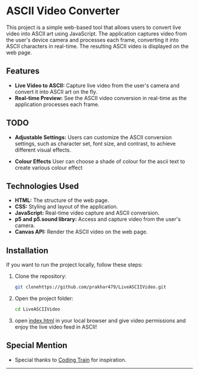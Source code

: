 # ASCII Video Converter

This project is a simple web-based tool that allows users to convert live video into ASCII art using JavaScript. The application captures video from the user's device camera and processes each frame, converting it into ASCII characters in real-time. The resulting ASCII video is displayed on the web page.

## Features

- **Live Video to ASCII:** Capture live video from the user's camera and convert it into ASCII art on the fly.
- **Real-time Preview:** See the ASCII video conversion in real-time as the application processes each frame.

## TODO

- **Adjustable Settings:** Users can customize the ASCII conversion settings, such as character set, font size, and contrast, to achieve different visual effects.

- **Colour Effects** User can choose a shade of colour for the ascii text to create various colour effect

## Technologies Used

- **HTML:** The structure of the web page.
- **CSS:** Styling and layout of the application.
- **JavaScript:** Real-time video capture and ASCII conversion.
- **p5 and p5.sound library:** Access and capture video from the user's camera.
- **Canvas API:** Render the ASCII video on the web page.

## Installation

If you want to run the project locally, follow these steps:

1. Clone the repository:

    ```bash
    git clonehttps://github.com/prakhar479/LiveASCIIVideo.git
    ```

2. Open the project folder:

    ```bash
    cd LiveASCIIVideo
    ```

3. open [index.html](./index.html) in your local browser and give video permissions and enjoy the live video feed in ASCII!


## Special Mention

- Special thanks to [Coding Train](https://www.youtube.com/watch?v=55iwMYv8tGI) for inspiration.

---
